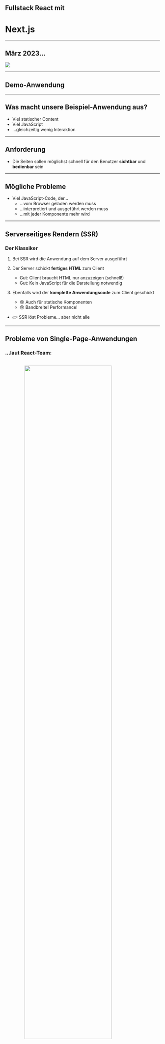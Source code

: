 ## Fullstack React mit
# Next.js

---

## März 2023...

<img src="slides/images/go-with-fullstack-framework.png">

---

## Demo-Anwendung

---

## Was macht unsere Beispiel-Anwendung aus?

* Viel statischer Content
* Viel JavaScript
* ...gleichzeitig wenig Interaktion

---
## Anforderung

* Die Seiten sollen möglichst schnell für den Benutzer **sichtbar** und **bedienbar** sein

---
## Mögliche Probleme
* Viel JavaScript-Code, der...
  * ...vom Browser geladen werden muss
  * ...interpretiert und ausgeführt werden muss
  * ...mit jeder Komponente mehr wird

---
## Serverseitiges Rendern (SSR)
### Der Klassiker

1. Bei SSR wird die Anwendung auf dem Server ausgeführt

2. Der Server schickt **fertiges HTML** zum Client
   * Gut: Client braucht HTML nur anzuzeigen (schnell!)
   * Gut: Kein JavaScript für die Darstellung notwendig

3. Ebenfalls wird der **komplette Anwendungscode** zum Client geschickt
   * 😢 Auch für statische Komponenten
   * 😢 Bandbreite! Performance!

* 👉 SSR löst Probleme... aber nicht alle

---
## Probleme von Single-Page-Anwendungen
### ...laut React-Team:

<img src="slides/images/react-without-fw-01.png" style="width: 75%; display: block; margin: 2rem auto">


Routing und Data Fetching benötigen Bibliotheken<!-- .element: class="mt-5" -->

---
## Probleme von Single-Page-Anwendungen
### ...laut React-Team:

<img src="slides/images/react-without-fw-02.png" style="width: 75%; display: block; margin: 2rem auto">

JavaScript-Code (im Browser) wächst mit jedem Feature<!-- .element: class="mt-5" -->

---
## Probleme von Single-Page-Anwendungen
### ...laut React-Team:

<img src="slides/images/react-without-fw-03.png" style="width: 75%; display: block; margin: 2rem auto">

Laden von Daten kann Eindruck langsamer App erzeugen<!-- .element: class="mt-5" -->

---
## Probleme von Single-Page-Anwendungen
### ...laut React-Team:

<img src="slides/images/react-without-fw-04.png" style="width: 75%; display: block; margin: 2rem auto">

Frühe Darstellung auch bei schlechtem Netzwerk/Hardware<!-- .element: class="mt-5" -->

---
## Probleme von Single-Page-Anwendungen
### ...laut React-Team:

<img src="slides/images/react-without-fw-05.png" style="width: 75%; display: block; margin: 2rem auto">

Ausführung von React-Code auf Server/im Build ist kompliziert<!-- .element: class="mt-5" -->


---
## Probleme von Single-Page-Anwendungen
### Wie seht ihr das? 🤔
  * Teilt ihr die Einschätzung des React-Teams?
  * Habt ihr andere Probleme, die in der Aufzählung fehlen?

---
## "Fullstack Architektur-Vision"

* [https://react.dev/learn/start-a-new-react-project#which-features-make-up-the-react-teams-full-stack-architecture-vision](https://react.dev/learn/start-a-new-react-project#which-features-make-up-the-react-teams-full-stack-architecture-vision)

---
## "Fullstack Architektur-Vision"
### <!-- .element: class="fragment" data-fragment-index="0" -->React Server Components (RSC)
* <!-- .element: class="fragment" data-fragment-index="1" -->Komponenten, die auf dem Server, Client und im Build gerendert werden können
* <!-- .element: class="fragment" data-fragment-index="2" -->Data Fetching "integriert"

### <!-- .element: class="fragment" data-fragment-index="3" --> Suspense 
* Platzhalter für "langsame" Teile einer Seite
* Mit Streaming können diese Teile einer Seite "nachgeliefert" werden, sobald sie gerendert sind

---

## React empfiehlt "Fullstack-Framework"
* Server Components erfordern Rendern auf dem Server oder im Build
* Dazu braucht man ein "**Fullstack-Framework**"
* "Framework" ist verharmlosend, weil es sich in der Regel um einen kompletten Stack samt Build-Tools und Laufzeitumgebung handelt
* Deswegen werden solche Frameworks auch als "**Meta-Frameworks**" bezeichnet (=> Sammlung von Frameworks)

---
### React empfiehlt "Fullstack-Framework"
* [Next.js](https://nextjs.org/) entspricht den Vorstellungen des React-Teams
* [Remix](https://remix.run/) (vom React Router Team) unterstützt noch keine RSC, hat aber ähnliche Features
  * Unterstützung für RSC in Planung

---
## Zero-Bundle-Size
# React Server Components

---
### React Server Components
* **Idee:** Komponenten werden **nicht** im **Client** ausgeführt
  * Sie stehen auf dem Client nur **fertig gerendert** zur Verfügung
  * Der Server schickt lediglich *eine Repräsentation der UI*, aber *keinen JavaScript-Code*
  * Das Format ist (im Gegensatz zu SSR) **nicht HTML**
  * Kann aber mit SSR kombiniert werden
  * React bzw. JavaScript muss also im Client laufen

---
### Arten von Komponenten

* **Client-Komponenten** (wie bisher)
  * Werden auf dem **Client** gerendert
  * oder auf dem **Server** 🙄

  * Wie bisher:
    * JavaScript-Code wird vollständig zum Client gesendet
    * Der JavaScript-Code wird auf dem Client ausgeführt
    * Die Komponenten können interaktiv sein
      * Event-Listener etc.

---
### Arten von Komponenten

* **Neu: Server-Komponenten**
  * werden auf dem **Server** gerendert
  * oder im **Build** 🙄

  * liefern UI (!) zum React-Client zurück (kein JavaScript-Code)
  * Werden im Client nicht "ausgeführt"
  * ...und können folglich nicht interaktiv sein (nur ohne JS)

---
### Arten von Komponenten
* Die Komponenten gemischt werden:
  * Server-Komponenten können Client-Komponenten einbinden
    * (umgekehrt geht es nicht)
  * Dann wird alles bis zur ersten Client-Komponente gerendert an den Client gesendet
    * (Mit SSR auch die Client-Komponenten)
---

# RSC am Beispiel Next.js

---
### Der Next.js Router
* App-Router: aktueller Router (seit Version 13.4), der RSC unterstützt
  * (Pages-Router: ohne RSC)
* File-system-basierter Router, es spielt sich alles unterhalb von `app` ab
* In Next.js ist ein Ordner unterhalb von `app` eine Route, wenn darin eine `page.tsx`-Datei liegt
  * `page.tsx` vergleichbar mit `index.html` in klassischem Web-Server 
  * Pfade, die keine `page.tsx`-Datei haben, tauchen zwei in der URL auf, können aber nicht aufgerufen werden
* Diese Datei exportiert per `default export` eine React-Komponente, die für die Route dargestellt werden soll
* ```typescript
  // /app/page.tsx
  export default function LoadingPage() { return <h1>Hello World!</h1> }
  
  // /app/posts/page.tsx
  export default function PostListPage() { return <h1>Blog Posts</h1> }
  ```
---
### Der Next.js Router
* In einem Route-Verzeichnis kann es weitere Dateien geben, die einen festgelegten Namen haben und jeweils per `default export` eine React-Komponente zurückliefern:
* `layout.tsx`: Definiert die Layout-Komponente. 
  * Damit kann über mehrere Routen ein einheitliches Layout festgelegt werden, denn wenn eine Seite gerendert wird, werden alle Layout-Komponenten aus den Pfaden darüber verwendet. So kann eine Hierarchie von Layouts gebaut werden.
* `error.tsx`: Eine Komponente, die als Error Boundary fungiert und gerendert wird, wenn beim Rendern der `page` ein Fehler aufgetreten ist
* `loading.tsx`: Loading-Spinner o.ä., der dargestellt wird, bis die Seite gerendert werden kann (dzau später mehr)
* `not-found.tsx`: Kann verwendet werden, um einen Fehler darzustellen, wenn eine Seite `notFound` zurückliefert
---
### Der Next.js Router: Layouts
* Jede Route kann eine Layout-Komponente haben
* Dieser Komponente wird die darzustellende Seite als `children`-Property übergeben
* Layout-Komponenten können verschachtelt sein
* Wenn eine Route keine Layout-Komponente hat, wird im Baum oberhalb nach der nächstgelegenen Layout-Komponente gesucht
* Die Layout-Komponente für die Root-Route ist *pflicht*. Hier muss eine ganze HTML-Seite beschrieben werden
* ```typescript
  // /app/layout.tsx
  export default function Layout({children}) {
    return <html>
       <head>...</head>
       <body>
         <header><Navigation /></header>
         <main>{children}</main>
       </body>
      <html>
  }
  ```
---
### Navigieren
* Zum Rendern von Links bringt Next.js eine eigene `Link`-Komponente mit
  * Mit einem entsprechenden Plug-in für TypeScript soll die sogar typsicher sein, so dass man keine Routen-Angaben hinschreiben kann, die es gar nicht gibt
    * (hat bei mir beim letzten Versuch nur eingeschränkt funktioniert)
* Verwendung ähnlich wie auch vom React Router (und `a`-Element) gewohnt:
  * `<Link href="/">Home</Link>`
---
### Demo: Eine React Server Komponente
  * **Alle** Komponenten in Next.js sind per Default **Server Components**
    * Ausnahmen (Client Komponenten) müssen explizit gekennzeichnet werden (dazu später mehr)
  * <!-- .element: class="demo" --> Landing-Page `/page.tsx`
  * <!-- .element: class="demo" -->`/layout.tsx`
  * <!-- .element: class="demo" -->`console.log` in `page`-Komponente
---
### Übung: Vorbereitung #1

* **Klonen des Repositories**
  * Bitte klonen: https://nilshartmann.github.io/react-fullstack-workshop
* Darin bitte das Verzeichnis `nextjs/nextjs-workspace` im Editor/IDE öffnen

---
### Übung: Vorbereitung #2

* Zum Ausführen der Übungen bitte die benötigten Packages installieren
* Das funktioniert mit `pnpm` sollte aber auch mit einem anderen Package Manager verwenden
* Wenn Du kein `pnpm` hast, kannst Du den aktivieren, in dem Du `corepack enable` ausführst
* Dann das Backend starten
  * Verzeichnis: `backend`
  * `pnpm install`
  * `pnpm dev`
* Dann Next.js im Verzeichnis `nextjs/nextjs-workspace` ausführen:
  * `pnpm install`
  * `pnpm dev:clean`
* Die leere Anwendung läuft dann auf http://localhost:3000 (da gibt's aber erstmal noch nichts zu sehen...)
- Achtung! Next.js hat sehr aggressives Caching eingebaut
  - Wenn ihr "komisches" Verhalten feststellt, meine Empfehlung:
    - `pnpm dev:clean` neu ausführen
    - Im Browser neuen Tab öffnen, oder in den Dev Tools Caching ausschalten oder Inkognito Modus verwenden

---
### Übung: Getting started!
* Baue eine LandingPage (`/`-Route)
* Die muss nicht hübsch sein
  * wenn Du willst, kannst Du CSS-Modules und/oder Tailwind für Styling verwenden
  * unter `shared/components` findest Du auch ein paar Basis-Komponenten (Button, Überschriften etc.), die Du benutzen kannst, wenn Du möchtest
* Die Komponente soll einen Link auf `/blog` rendern 
  * Verwende dazu die `Link`-Komponente des Next.js Routers
* Füge außerdem ein `console.log`-Statement in deine Komponente hinzu, das beim Rendern die aktuelle Uhrzeit ausgibt
* Lege außerdem eine Komponente für `/blog` an
  * Es reicht, wenn diese Komponente erstmal nur "Hello World" ausgibt.
  * Die `page.tsx`-Datei soll in das Verzeichnis `app/(content)/blog/page.tsx`
* Wenn die Seite fertig ist:
  * Baue die "Anwendung" (`pnpm build`)
  * Starte die _fertige_ Anwendung, die auf Port 3080 läuft (`pnpm start`)
  * Wann und wo wird dein `console.log` ausgegeben?
* Mögliche Lösung findet ihr in `steps/10_getting_started`

---
## Data Fetching

---
## Data Fetching
* Komponente, die Daten benötigen, können diese direkt *in der Komponente* laden
* *Kann* Latenz sparen und bessere Performance bringen
  * "No Client-Server Waterfalls"

* Server Components können die Server-Infrastruktur nutzen (DB, Filesystem)

* 👉 Server-Komponenten können dazu *asynchron* sein

---
## DataFetching
### Demo: Eine asynchrone Server-Komponente

* Das ist ein React-Feature!
  * Next.js-spezifisch nur die `page`-Konvention

* <!-- .element: class="demo" -->PostListPage anlegen

* <!-- .element: class="demo" -->DB-Zugriff mit `getBlogTeaserList`
* <!-- .element: class="demo" -->statische Komponente bislang! Build! console.log!

---
## Exkurs: zod

* Kennt ihr zod? https://zod.dev/  🤔

---
## Suspense

* Suspense unterbricht das Rendern, wenn in einer Komponente "etwas" fehlt
* "Etwas" ist im Fall von RSC ein Promise, das nicht aufgelöst ist
* Dazu kann um eine Komponente die `Suspense`-Komponente von React gelegt werden
* ```typescript
  async function loadData(...) {}
  
  async function PostList() {
    const posts = await loadData();
  
    return <>...</>;
  }
  
  function PostListPage() {
    return <Suspense> fallback={"Please wait"}>
      <PostList />
    </Suspense>
  }
  ```
* Hier würde React zunächst die `fallback`-Komponente (`Please wait`) rendern und darstellen
* Wenn das Promise aufgelöst wird, rendert React dann die Komponente erneut für die finale Darstellung
* Das geht auf dem Server und dem Client
  * Client für Lazy-Loading und Data-Fetching (letzteres noch unstabil)
---
### Suspense in Next.js
* Um die oberste Komponente einer Route (`page.tsx`) legt Next.js eine automatisch eine `Suspense`-Komponente
* Den `fallback` dafür implementieren wir in der Datei `loading.tsx`, die eine Komponente per `default export` exportieren muss
* Konzeptionell sieht das so aus:
  * Eure Route:
  * ```typescript
    // loading.tsx
    export default function Spinner() { return "Please Wait" };
  
    // page.tsx
    export default async function PostListPage() { 
      const data = await loadData();
      return <>...</>
    }
    ```
  * Next.js (dummy code)    
  * ```typescript
    // Next.js (dummy code):
    import Fallback from "loading.tsx"
    import Page from "page.tsx";
  
    function Route() {
      return <Suspense fallback={Fallback}>
        <Page />
      </Supsense>;
    }
    ```

* (Suspense auf dem Client gucken wir uns später unabhängig von Next.js an)

---
## Übung: DataFetching

* Vervollständige die `/blog`-Route
  * Darin mit `getBlogTeaserList` die Daten laden und anzeigen
    * Zur Darstellung der geladenen Posts kannst Du die Komponente `PostTeaser` verwenden oder was eigenens bauen
  * Was passiert, wenn die Daten nur sehr langsam geladen werden?
    * Verlangsame dazu den Zugriff auf die Datenbank künstlich, in dem Du in `backend-queries.ts` mit der Konstante `getBlogTeaserListSlowdown` eine künstliche Verzögerung festlegst (in Millisekunden, z.B. 1600)
  * Füge eine Loading-Komponente (`loading.tsx` hinzu), die eine Warte-Meldung ausgibt
  * **Anstatt** der Loading-Komponenten: 
    * kannst Du in `layout.tsx` um die `children` eine `React.Suspense`-Komponente legen? Was passiert dann?

---
### Mehr zu Next.js Routen
* Neben den "klassischen" Verzeichnisnamen, die URL-Segementen entsprechen, gibt es noch weitere Konventionen:
* Ein Pfad in Klammern (`(path)`) taucht in der URL nicht auf. Kann z.B. für eine gemeinsame Layout-Datei oder zur besseren Organisation verwendet werden, wenn man das nicht über die Hierarchie machen kann.
* ```typescript
  // /admin/user
  // /admin/articles
  // /admin/tags
  ```
* Wenn `articles` und `tags` sich ein Layout teilen soll (aber `/user` nicht), kann die Verzeichnisstruktur dafür so aussehen:
* ```typescript
  // /admin/user/page.tsx
  // /admin/(blog)/layout.tsx
  // /admin/(blog)/articles/page.tsx
  // /admin/(blog)/tags/page.tsx
  ```
---
### Mehr zu Next.js Routen  
* Ein Pfad in eckigen Klammern (`/blog/[postId]`) definiert einen Platzhalter. Der Wert für das Segment in der URL wird der Komponente dann zur Laufzeit als Property übergeben:
  * `/blog/P1`, `/blog/xyz` etc.
* ```typescript
  // /app/blog/[postId]/page.tsx
  
  type BlogPostPageProps = {
    params: { postId: string };
  };

  export default function PostPage({params}: BlogPostPageProps) {
    // params.postId enthält den Wert aus der URL (P1, xyz, ...)
    const postId = params.postId;
  }
  ```
---
### Mehr zu Next.js Routen
* Mit der `notFound`-Funktion kann die `not-found`-Komponente aufgerufen werden
* Das ist zum Beispiel nützlich, wenn Daten geladen wurden, die es nicht gibt
* `notFound` bricht die Ausführung der Komponenten-Funktion ab, man braucht kein `return` hinzuschreiben 
* ```typescript
  // /app/blog/[postId]/page.tsx
    export default async function PostPage({params}: BlogPostPageProps) {
    const postId = params.postId;
  
    const blogPost = await getBlogPost(postId);
    if (!blogPost) {
      notFound();  // kein return notwendig
    }
  
    return <Post post={blogPost} />;
  }
  ```
* <!-- .element: class="demo" -->Beispiel zeigen. Suspense-Verhalten ?! 
---
### Dynamische und statische Routen
* Durch die Verwendung eines Platzhalters wird eine Route zu einer dynamischen Route, d.h. sie wird **nicht** im Build gerendert, sondern **nur** zur Laufzeit
  * Next.js kann hier nicht im Vorwege wissen, welche Werte für das variable Segment verwendet werden
  * Mit `getStaticPaths` kann das geändert werden
* Auch die Verwendung einiger Next.js APIs führt dazu, dass eine Route nicht mehr statisch, sondern dynamisch ist
  * Das betrifft Funktionen, die mit Daten aus einem Request arbeiten (`headers()` und `cookies()`)
* Ggf. wird das Ergebnis auf dem Server gecached


---
### Streaming

* Wenn eine Komponente auf dem Server gerendert wird, kann React das Rendern bei einer `Suspense`-Komponente unterbrechen
* Dann wird der Rest der Seite schon zum Client gesendet
* Sobald die Komponenten unterhalb von `Suspense` gerendert werden konnten, werden diese zum Client nachgesendet
* Dieses Verhalten wird auch **Streaming** genannt.
---
### Wasserfall-Requests

* Die `BlogPostPage`-Komponente benötigt Daten aus zwei Quellen: Den Blog-Post und die Kommentare
* Die Antwortzeit der beiden Requests dafür kann bei jedem Aufruf unterschiedlich lang sein
* In einer klassischen React-Architektur könnte es zu einem "Request-Wasserfall" kommen:
  * BlogPost lädt den Artikel (z.B. `useFetch`) und rendert sich dann damit
  * Beim rendern bindet sie die `Comments`-Komponente ein. Diese lädt nun (ebenfalls) per `fetch` ihre Daten und stellt sich dar.
  * Die beiden Requests starten also nicht zeitgleich, und die Dauer, bis die Daten vollständig angezeigt werden können, setzt sich aus der Dauer der **beiden** Requests zusammen
* Kennt ihr das Problem? Meint ihr das ist ein Problem? Was könnte man dagegen tun 🤔

---
### Einzeldarstellung

* <!-- .element: class="demo" --> Page
* <!-- .element: class="demo" --> static vs dynamic rendering 
---
### Wasserfälle vermeiden
* Mit `Suspense` können wir grundsätzlich priorisieren, was uns wichtig(er) ist:
  1. Die Seite wird erst dargestellt, wenn alle Daten geladen sind
  2. Sobald "irgendwelche" Daten (Artikel oder Kommentare) geladen wurden, diese Daten sofort anzeigen.
  3. Erst wenn die Artikel geladen wurden, diese darstellen (Falls Kommentare "schneller" sind, die Kommentare nicht vorab anzeigen)
* <!-- .element: class="demo" --> Die ersten beiden Beispiel durchgehen
* <!-- .element: class="demo" --> Wie können wir das dritte Umsetzen? 🤔



---
### Wasserfälle vermeiden
* Mit `Suspense` können wir grundsätzlich priorisieren, was uns wichtig(er) ist:
  1. Die Seite wird erst dargestellt, wenn alle Daten geladen sind
  2. Sobald "irgendwelche" Daten (Artikel oder Kommentare) geladen wurden, diese Daten sofort anzeigen.
  3. Erst wenn die Artikel geladen wurden, diese darstellen (Falls Kommentare "schneller" sind, die Kommentare nicht vorab anzeigen)
* Für 1. setzen wir ein `Suspense` um die ganze Seite (z.B. in `loading.tsx`)
* Für 2. setzen wir jeweils ein `Suspense` um die Komponente, in der die Daten geladen werden
* Für 3. starten wir beide Requests sofort parallel beim Rendern der Page-Komponente
  * Diese wartet dann auf den Artikel-Request (`await articleRequestPromise`)
  * Das Promise für den Kommentare-Request wird an die `Comments`-Komponente gegeben
  * In der `Comments`-Komponente wird auf die Daten gewartet (`await commentsRequestPromise`)
  * Um die `Comments`-Komponente herum wird eine `Suspense`-Komponente gelegt.


---
### Übung: Suspense und Streaming

* Implementiere die Route zur Darstellung eines einzelnen BlogPosts (`/app/blog/(content)/post/[postId]/page.tsx`)
* Lade in der Komponente die Daten des Artikels und dessen Kommentare
  * Dazu kannst Du aus `backend-queries.ts` die Funktionen `getBlogPost` und `getComments` verwenden
* Zeige die geladenen Daten an (Du kannst die `Post` bzw `CommentList`-Komponente verwenden)
* Überlege dir, wo Du Suspense-Blöcke setzen möchtest, und füge sie dementsprechend ein
  * Um die Ladezeiten künstlich zu verlangsamen, kannst Du die Konstanten `getBlogPostSlowdown` und `getCommentsSlowdown` in `backend-queries.ts` verwenden.
* Füge in `/app/blog/page.tsx` für jeden Post-Teaser einen Link auf die jeweilige BlogPost-Seite hinzu
  * Wenn du die `PostTeaser`-Komponente zur Darstellung verwendest, passiert das schon automatisch
* Lösung in `steps/30_suspense`
---
## Aufteilung in Server-Client-Komponenten
### Konsequenzen
<img src="slides%2Fimages%2Freact-anwendung.png" style="max-height:100vh;float:left"/>

* **Eine "normale" React-Anwendung im Browser**:
* State befindet sich oben
* Daten werden runtergereicht ("props")
* Callbacks werden runtergereicht
* Über Callbacks kann State-Veränderung ausgelöst werden


---
### Konsequenzen
<img src="slides%2Fimages%2Ffullstack-anwendung.png" style="max-height:100vh;float:left"/>

* **Komponenten auf dem Server**:
* Auf dem Server gibt es keinen State!
* ...und keine Interaktion
* Wir haben nur statischen Content (RSC)
* Wir haben **Daten**
  *  z.B. aus DB, Microservice, Filesystem...

---
### Konsequenzen
<img src="slides%2Fimages%2Finteraktives-muss-auf-den-client.png" style="max-height:100vh;float:left"/>

* Bestimmte Teile **müssen** auf den Client
  * alles was mit Interaktion zu tun hat
    * z.B. Event-Handler
  * alles was Browser-spezifisch ist
    * z.B. `window`

---
### Konsequenzen
<img src="slides/images/url-aendern.png" style="max-height:100vh;float:left"/>

* Properties müssen Client-Server-Grenze überwinden
* Müssen serialisierbare Daten sein
* Keine (Callback-)Funktionen!
* Keine Props und State-Änderungen  
* Stattdessen: *Server-Requests* 
  * z.B. URL ändern
  * z.B. Search-Parameter

---
### Konsequenzen
<!-- .slide: class="left" -->
* Eine **Client-Komponente**
  * wird mit `use client` gekennzeichnet
  * Alle Komponenten darunter werden dann als Client-Komponenten angenommen
  * Ist auf Client-seite interaktiv (JavaScript-Code im Browser vorhanden)
  * Muss eine neue **Darstellung** vom Server anfordern 
  * Beispiel, das die Search-Parameter in der URL verändert:
* ```typescript
  "use client";
  
  import { usePathname, useRouter, useSearchParams } from "next/navigation";
  
  export default function OrderByButton({ orderBy, children }) {
    const router = useRouter();
    const pathname = usePathname();
    const searchParams = useSearchParams();
    
    const handleClick = () => {
      const newParams = new URLSearchParams(searchParams);
      newParams.set("order_by", orderBy);
  
      // REQUEST NEW PAGE FROM SERVER: 
      router.push(`${pathname}?${newParams.toString()}`);
    };
    
    return (
    <button onClick={handleClick}>
      {children}
    </button>
    );
  }
  ```

---
### Konsequenzen
<!-- .slide: class="left" -->

* Auf der **Server-Seite**:
  * Statt "klassischer" Props werden hier nun Search Params verwendet
  * Page/Top-Level-Komponenten in Next.js können sich die Search-Parameter als Property `searchParams` übergeben lassen 
* ```typescript
  
  type BlogListPageProps = {
    searchParams: { order_by?: OrderBy };
  };

  export default async function BlogListPage({ searchParams }: BlogListPageProps) {
    const orderBy = searchParams.order_by || "desc";
  
    const response = await getBlogTeaserList(orderBy);
  
    return (
      <div>
        <div>
          <OrderByButton orderBy={"desc"}>Desc</OrderByButton>
          <OrderByButton orderBy={"asc"}>Asc</OrderByButton>
        </div>
        {response.posts.map((p) => (
          <PostTeaser key={p.id} post={p} />
        ))}
      </div>
    );
  }
  ```
---
### Server- und Client-Komponenten
* Alle Komponenten, die von einer Client-Komponente (`use client`) aus gerendert werden (direkt oder indirekt) sind Client Komponenten
* Das heißt deren JavaScript-Code wird ebenfalls zum Client geschickt und dort ausgeführt
* Komponeten, die nicht explizit gekennzeichnet sind, können **beide** Rollen einnehmen
* Sie müssen dann aber auch Anforderungen beider Komponenten-Typen erfüllen:
  * **keine** Verwendung von Server-APIs wie Datenbanken
  * **keine** Verwendung von Browser-spezifischen APIs (z.B. `window` oder hooks)
* Wenn sie als Server Component verwent werden, wird ihr JavaScript-Code nicht zum Client geschickt
* Erst wenn sie (auch) als Client Component benötigt werden, wird ihr JS-Code gesendet
* Beispiel: `Post`-Komponente
  * In der `BlogPostPage` fungiert sie als RSC
  * Im `PostEditor` ist sie dann aber eine Client-Komponente
  * Demo!
  
---
### Konsequenzen: Was bedeuten die neuen Features

* Wird Code durch URL-Handling komplexer?

* Wo ziehen wir Server/Client-Grenze?
  * Button? Ganzes Formular?

* Ganze Seite (oder Teile) werden neu gerendert
  * Fertiges UI kommt dafür vom Server
  * Das kann mehr Daten als bei (REST-)API-Call bedeuten!

* Was fällt euch noch ein? 🤔


---
### Übung: Interaktionen

* Implementiere den **Order By-Button** oder einen **Such-Filter**
* Die Blog-Liste (`(content)/page.tsx`) verwendet `getBlogTeaserList`, um Daten aus dem Backend zu lesen
* Du kannst `getBlogTeaserList` `orderBy` und/oder `filter` übergeben
* Implementiere also entweder einen Button zum Sortieren oder ein Text-Feld, mit dem man einen Filter (Suche) übergeben kann
  * Zum Testen des Filters kannst Du z.B. den Ausdruck `redux` verwenden, dann müssten zwei Artikel zurückkommen
* In jedem Fall musst Du eine **Client-Komponente** erzeugen, die in der Lage ist, die Search-Parameter der Anwendung zu verändern
* Die Search-Parameter verwendest Du dann in `(content)/page.tsx`, um damit zu ermitteln, wie sortiert/nach was gesucht werden soll.
  * Den aktuell gerenderten Pfad (URL ohne Search-Parameter) bekommst Du mit dem Next.js Hook (`usePathname`)[https://nextjs.org/docs/app/api-reference/functions/use-pathname]
  * An die aktuellen Search-Parameter kommst Du mit dem Next.js Hook [`useSearchParams`](https://nextjs.org/docs/app/api-reference/functions/use-search-params)
  * Einen Seitenwechsel kannst mit `router.push()` machen, wobei du `router` mit dem Next.js Hook [`useRouter()`](https://nextjs.org/docs/app/api-reference/functions/use-router) bekommst.
* Deine Client-Komponte kannst Du einfach in `(content)/page.tsx` einbinden
* Analysier doch mal mit Hilfe von `console.log` bzw. der Ausgabe auf der Konsole des `backend`-Prozesses, wann neu gerendert wird

---
### useTransition
* <!-- .element: class="demo" -->: `OrderByButton` mit Transition
* Mit dem `useTransition`-Hook von React (18) können Updates priorisiert werden
* Dazu wird eine Funktion angegeben, in der eine "Transition" beschrieben ist (z.B. durch das Setzen eines States)
* Wenn React die Komponente daraufhin neu rendert, **und** eine weitere/andere State-Änderung durchgeführt wird, bricht React das rendern ab (und startes es ggf. später neu)
* Mit `useTransition` kann also ausgedrückt werden: dieses Rendern ist nicht so "wichtig" (nicht so "dringend")
* Mit Client-seitigem React kann auf diese Weise zum Beispiel sichergestellt werden, dass Updates, die durch Benutzer-Eingaben entstehen, nicht vom Rendern eines Suchergebnisses unterbrochen werden
  * Hier wäre das Aktualisieren des Suchergebnisses weniger "dringend", als die Darstellung der aktualisierten Eingabe
* Der `useTransition`-Hook liefert zwei Parameter zurück:
  * `const [isPending, startTransition] = useTransition()`
* Mit `startTransition` kann die Transition gestartet werden (Funktion übergeben)
* `isPending` liefert zurück, ob die Transition gerade läuft
---
### Beispiel: useTransition mit Suspense
* Wenn man einen von einer Seite auf eine andere Seite mit dem Next.js Router durchführt, kann man mit `useTransition` auf der Ursprungsseite bleiben, bis die Ziel-Seite fertig gerendert ist
  * Die Ziel-Seite wird dann in Hintergrund gerendet, und solange ist `isPending` `true`
* ```tsx
  export function OrderByButton() {
    const router = useRouter();
    const [isPending, startTransition] = useTransition();
  
    const handleClick = () => {
      startTransition( () => router.push("/..."));
    }
  
    return isPending ? <button>Sorting...</button> : <button onClick={handleClick}>Order by date</button>;
  }
  ```
---
### Next.js: Caching

* Next.js implementiert ein [sehr aggressives Caching](https://nextjs.org/docs/app/building-your-application/caching) auf vielen Ebenen
* Gecached werden z.B. Komponenten, aber auch fetch-Requests
  * Wenn du `fetch` in deinem Code verwendest, werden die GET-Requests von Next.js gecached!
* Das kann man alles ausschalten, aber es ist am Anfang gewöhnungsbedürftig
  * Deswegen auch das `dev:clean`-Script in der `package.json`
- Meiner Erfahrung nach ist das nicht trivial zu verstehen und scheint auch noch Bugs zu haben
- Es gibt eine [ausführlichen Dokumentation](https://nextjs.org/docs/app/building-your-application/caching), welche Caches es gibt und wie die jeweils funktionieren
  - Darin enthalten ist auch eine [Matrix](https://nextjs.org/docs/app/building-your-application/caching#apis), aus der hervorgeht, welche Next.js Funktionen Auswirkungen auf den Cache haben
  - 👨‍🏫 Morgen machen wir eine Klassenarbeit, dann frage ich die Matrix ab 😈


---
### Next.js: Caching

* Man kann die einzelen Cachings ausschalten, bzw. revalidieren lassen
* Bei `fetch`-Requests kann man ein Next.js-proprietäres Property angeben:
* ```typescript
  fetch("https://blog-api.de", {
    // Next-proprietäre Erweiterung der fetch-API:		
    next: {
      // Nach einer Minute Cache verwerfen
      revalidate: 60 
    } 
  });
  ```
* Einem `fetch`-Request können außerdem **Tags** zugeordnet werden
* Diese kann man verwenden, um den Cache-Eintrag per API als veraltet zu markieren
* ```typescript
    const r = await fetch(
    `http://localhost:7002/posts`,
    {
      next: {
        tags: ["teaser"],
      },
    },
  );
  ```
* ```typescript
  // Invalidieren des Caches:
  import { revalidateTag } from "next/cache";
  
  revalidateTag("teaser");
  ``` 
* Alternativ geht das auch mit Pfaden (`revalidatePath`), aber das scheint noch Buggy zu sein.
* Wie lange eine statische **Route** gecached werden soll, kann mit [`revalidate`](https://nextjs.org/docs/app/api-reference/file-conventions/route-segment-config#revalidate) festgelegt werden
  * Davon unbenommen ist aber das fetch-Caching (s.o.)
* Wichtig! Das funktioniert nur in serverseitigem Code!
---
## Mutations
---
## Mutations
### Verändern von Daten
* Das **Schreiben** von Daten kann grundsätzlich so wie bislang auch umgesetzt werden:
  * Zum Beispiel in dem ein `form` übertragen wird
  * Oder, wie in React üblich, ein REST-Aufruf an den Server mit `fetch`gemacht wird
* Aber!
  * Nach dem Verändern von Daten muss die UI aktualisiert werden
  * Mangels State auf dem Client geht das aber nicht wie bislang
  * Der **Server** muss nach Datenänderungen **aktualisierte UI** liefern 
---
### UI bzw. Routen aktualisieren (Next.js spezifisch)

* Möglichkeit 1:
  * Client-seitig kann man mit [`Router.refresh`](https://nextjs.org/docs/app/api-reference/functions/use-router#userouter) die aktuelle Route - unabhängig vom Cache - aktualsieren lassen. Next.js rendert die Route dann auf dem Server neu und liefert aktualisierte UI
* Möglichkeit 2:
  * Invalidieren des Caches mit `revalidatePath` bzw. `revalidateTags`
* Möglichkeit 3:
  * `noStore()` verwenden, damit wird eine Route vom Caching ausgenommen
  * Das scheint aber aber nur zu funktionieren, wenn eine Route erneut vom Browser abgefragt wird. Wenn eine Route bereits im **Client-Cache** ist, wird diese ausgeliefert
---
### Server Actions

* **Server Actions** sind (asynchrone) Funktionen, die auf dem Server aufgerufen und aus einer (Client-)Komponente aufgerufen werden können
  * Eine Art remote-procedure Call
  * React bzw. Next.js stellt für jede Server-Action-Funktion transparent einen HTTP-Endpunkt zur Verfügung
  * Die Funktion kann beliebige Parameter entgegen nehmen und zurückliefern
    * Einschränkung: Werte müssen serialiserbar sein
  * ```typescript
    export async function savePost(title: string, body: string) {
      try {
      await db.save(title, body);
      } catch (e) {
        return { success: false, error: e.toString() };
      }
  
      return { success: true };
    }
    ```
  * Der Aufruf erfolgt aus der Komponente wie bei einer normalen Funktion
  * ```typescript
    function PostEditor() {
      const onSaveClick = async () => {
        // SERVER REQUEST ! 
        savePost(title, body) 
      };
    
      // ...
    }
    ```
  

---
### Server Actions
* Server-Actions können als Inline-Funktion direkt innerhalb einer **Server Komponente** implementiert werden
  * Dann muss die Funktion mit der Direktive `"use server"` gekenntzeichnet werden
  * Die Funktion kann dann als Property an eine Client-Komponente weitergegeben werden
  * ```typescript
    // RSC
    export default async function PostEditorPage() {
      async function savePost(title: string, body: string) {
        "use server";
        // ...
      } 
    
      return <PostEditor savePost={savePost} />
    }
    ```
  * ```typescript
    "use client"
    
    type Props = { savePost: (title: string, body: string) => Promise<Result> }
    
    export function PostEditor({savePost}: Props) {
      const handleSave = async () => {
        // SERVER REQUEST!
        await savePost(title, body);
        router.refresh();
      }
    } 
    ```    
---
### Server Actions
* In **Client Komponenten** können *keine* Server Actions implementiert werden. Alternativ können sie aber in einer eigenen Datei implementiert werden.
* Dann muss diese Datei mit `"use server"` gekennzeichnet weden.
* In dem Fall werden **alle** exportierten Funktionen in der Datei als Server Actions interpretiert (und entsprechende Endpunkte zur Verfügung gestellt)
* ```typescript
  // blog-server.actions.ts
  "use server"
  export async function savePost(title: string, body: string) { /* ... */ }
  export async function deletePost(postId: string) { /* ... */ }
  ```
* Eine Client Komponente darf die Server Actions dann importieren und verwenden
  * ```typescript
    "use client";
  
    import { savePost } from "./blog-server.actions.ts"
  
    export function PostEditor() {
      const onSaveClick = async () => {
        // SERVER REQUEST !
        await savePost(title, body);
    
        router.refresh();
      };
    
      // ...  
    }
    ```
---
### Server Actions
Schöne neue Welt? 🤔

<img src="slides/images/server-actions.png" style="height: 900px">

https://twitter.com/AdamRackis/status/1717607565260124613
---

### Übung: Server Actions

* Vervollständige die PostEditor-Komponente!
* Füge eine neue Route (`/add`) hinzu. In der  zugehörigen Komponente (`page.tsx`) gibst du einfach die (fast fertige) `PostEditor`-Komponente zurück
* In der Blog List musst Du einen `Link` auf `/add` hinzufügen, dass man den PostEditor über die Oberfläche öffnen kann.
* In der `PostEditor`-Komponente musst du das Speichern implementieren, wenn auf den `Save`-Button gedrückt wird
* Zum speichern muss deine Server Action aufgerufen werden. Nach dem Aufruf der Server Actions kannst Du mit `router.push("/blog")` zur Übersichtsseite wechseln. Dein neuer Post sollte hier angezeigt werden.
  * Den `router` bekommst Du mit dem `useRouter`-Hook von Next.js
* In der Datei `server-actions.ts` musst Du die zugehörige Server Action-Funktion implementieren:
  * Diese muss `title` und `body` aus dem Formular entgegen nehmen
  * Den Post kannst Du in der Server Action mit der fertigen Funktion `savePostToBackend` speichern
  * Wenn die Daten gespeichert wurden, musst Du Next.js anweisen, den Cache neu zu machen. Dazu verwende bitte: `revalidateTag("teaser")` in der Server Action
* 


---
## Formulare

* Mit Next.js (bzw. künftigen React APIs) soll es möglich sein, Formulare so zu bauen, dass man sie auch ausfüllen und absenden kann, wenn kein JavaScript im Browser läuft (**Progressive enhancement**)
* Wofür könnte das relevant sein? 🤔
* Welche Einschränkungen könnte es dabei geben? 🤔

---
### Formulare
* Um Formulare ohne JavaScript absenden zu können, muss es genauso aussehen, als wenn man ein Formular in einer statischen HTML-Seite beschreibt: 
  * dazu muss ein HTML `form`-Element mit einem `action`-Attribute verwendet werden
  * Damit das Formular abgesendet werden kann, muss es einen `submit`-Button geben
* In "regulärem" HTML wird der Form-Inhalt dann an den in der `action` angegebenen Endpunkt geschickt
* Der Payload ist ein `FormData`-Objekt
* Mit Next.js (bzw. React) können wir als `action` eine Server-Action-Funktion angeben
* Die angegebene Server Action muss als Parameter ein `FormData`-Objekt entgegennehmen
* ```tsx
    export function PostEditor() {
      async function saveForm(data: FormData) {
        "use server"
        // AUF DEM SERVER: Formular speichern
        const title = data.get("title");
        // ...
      }
  
      return <form action={saveForm}>
        <input name="title" />
        <input name="body" />
      </form>
    }
  ```
---
### Formulare: Hooks
* Zur Arbeit mit Formularen, die mittels progressive enhancement umgesetzt werden sollen, gibt es auch noch eine Reihe neuer Hooks, die dafür sorgen, dass das Formular (eingeschränkt) ohne JavaScript funktioniert.
* Ist JavaScript aktiv und der Code geladen, werden dann weitere Features angeboten
* [useFormState](https://react.dev/reference/react-dom/hooks/useFormState): Hält die Daten eines Formulars (ähnlich wie lokaler State), funktioniert aber ohne JavaScript
* [useFormStatus](https://react.dev/reference/react-dom/hooks/useFormStatus): Liefert einen Status zurück, ob ein Formular gerade submitted wird (z.B. um den Speichern-Button zu disablen, während das Speichern läuft)
* [useOptimistic](https://react.dev/reference/react/useOptimistic): Eine Art lokaler State, dem man vorrübergehend einen "angenommenen" Wert übergeben kann, solange ein asynchrone Operation läuft. Man kann damit schon das (erwartet) Ergebnis der asynchronen Operation "simulieren", um dem Benutzer schneller Feedback zu geben.


